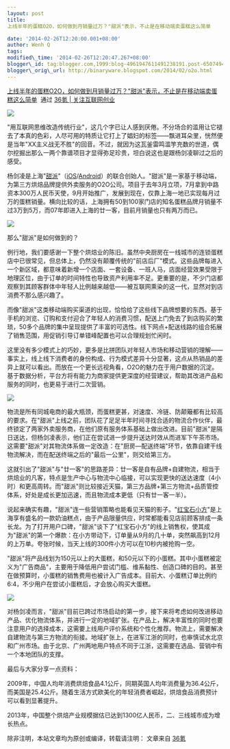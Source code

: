 ```yaml
--- 
layout: post 
title:
上线半年的蛋糕O2O，如何做到月销量过万？"甜派"表示，不止是在移动端卖蛋糕这么简单

date: '2014-02-26T12:20:00.001+08:00' 
author: Wenh Q
tags:
modified\_time: '2014-02-26T12:20:47.267+08:00' 
blogger\_id: tag:blogger.com,1999:blog-4961947611491238191.post-6507494748553249578
blogger\_orig\_url: http://binaryware.blogspot.com/2014/02/o2o.html
---
```

[上线半年的蛋糕O2O，如何做到月销量过万？"甜派"表示，不止是在移动端卖蛋糕这么简单](http://www.36kr.com/p/209962.html)  通过
[36氪 | 关注互联网创业](http://www.36kr.com/)





![](https://images-blogger-opensocial.googleusercontent.com/gadgets/proxy?url=http%3A%2F%2Fa.36krcnd.com%2Fphoto%2F2014%2F07cdfa8c9fd83a1b25307e57752568dc.jpg&container=blogger&gadget=a&rewriteMime=image%2F*)



"用互联网思维改造传统行业"，这几个字已让人感到厌倦。不分场合的滥用让它褪去了本真的色彩，人尽可用的特质让它打上了娼妇的标签——飘进耳朵里，恍然便是当年"XX主义战无不胜"的回音。不过，就因为这瓦釜雷鸣滥竽充数的世道，偶尔挖掘出那么一两个靠谱项目才显得弥足珍贵，坦白说这也是跟杨剑凌聊过之后的感受。



杨剑凌是上海"[甜派](http://www.tappal.com/)"（[iOS](https://itunes.apple.com/cn/app/dan-ding-kou-dai-dan-gao-dian/id568621506?mt=8)/[Android](http://www.wandoujia.com/apps/com.tianpai.tappal)）的联合创始人。"甜派"是一家基于移动端，为第三方烘焙品牌提供外卖服务的O2O公司。项目于去年3月立项，7月拿到中路资本300万人民币天使，9月开始推广，发展到现在，仅靠上海一地已实现每月过万的蛋糕销量。横向比较的话，上海拥有50到100家门店的知名蛋糕品牌月销量不过3万到5万，而07年即进入上海的廿一客，目前月销量也只有两万而已。



![](https://images-blogger-opensocial.googleusercontent.com/gadgets/proxy?url=http%3A%2F%2Fa.36krcnd.com%2Fphoto%2F2014%2F327560be9247c2904a68fc5dcaa1f1ad.png&container=blogger&gadget=a&rewriteMime=image%2F*)



那么"甜派"是如何做到的？



例行地，我们要感谢一下整个烘焙业的陈旧。虽然中央厨房在一线城市的连锁蛋糕店中已很常见，但总体上，仍然没有颠覆传统的"前店后厂"模式。这些品牌每进入一个新区域，都意味着新增一个店面、一套设备、一班人马，店面经营效果受限于地理区位，由于订单的时间特性也导致资产利用率不足。更重要的是，不少门店都观察到其顾客群体中年轻人比例越来越低——被互联网熏染的这一代，显然对到店消费不那么感兴趣了。



而像"甜派"这类移动端购买渠道的出现，恰恰给了这些线下品牌想要的东西。基于手机的浏览、订购和支付迎合了年轻人的消费习惯，配送上门免去了到店购买的繁琐，50多个品牌的集中呈现提供了丰富的可选性。线下网点+配送线路的组合拓展了销售范围，用促销引导订单错峰配置也可以合理规划忙闲时。



这里没有多少模式上的巧妙，更多是比拼团队对年轻人市场和移动营销的理解——事实上，线上线下消费者的身份构成、行为模式差异十分显著，这点从热销品的差异上就可以看出。而放在一个更长远视角看，O2O的魅力在于用户数据的沉淀。基于数据分析，平台方将有能力为商家提供更深度的经营建议，帮助其改进产品和服务的同时，也更易于进行二次营销。



![](https://images-blogger-opensocial.googleusercontent.com/gadgets/proxy?url=http%3A%2F%2Fa.36krcnd.com%2Fphoto%2F2014%2Fab7ff1bf7ebafdec2abb39b4e6e45133.jpg&container=blogger&gadget=a&rewriteMime=image%2F*)



物流是所有同城电商的最大瓶颈，而蛋糕更甚，对速度、冷链、防颠簸都有比较高的要求。在"甜派"上线之前，团队花了足足半年时间寻找合适的物流合作伙伴，最终锁定了两家外卖服务商，在他们原有服务体系基础上做出改进。目前"甜派"是隔日送达，但杨剑凌表示，他们正在尝试进一步提升送达时效从而进军下午茶市场。这需要"甜派"对其物流体系做一定改造：在"厨房—配送终端"环节，依靠自建干线物流解决，而在配送终端之后的"最后一公里"，则交给第三方。



这就引出了"甜派"与"廿一客"的思路差异：廿一客是自有品牌+自建物流，相当于烘焙业的凡客，特点是生产中心与物流中心临接，可以实现更快的送达速度（4小时）和更高周转。而"甜派"则比较接近天猫，第三方品牌+第三方物流+品质管控体系，好处是成长更加迅速，而且物流成本更低（只有廿一客一半）。



说起来确实有趣，"甜派"连一些营销策略也能看见天猫的影子。"[红宝石小方](http://www.baidu.com/s?tn=29065018_46_hao_pg&ie=utf-8&bs=%E7%BA%A2%E5%AE%9D%E7%9F%B3%E5%A5%B6%E6%B2%B9%E5%B0%8F%E6%96%B9&f=8&rsv_bp=1&wd=%E7%BA%A2%E5%AE%9D%E7%9F%B3%E5%B0%8F%E6%96%B9&rsv_sug3=3&rsv_sug4=110&rsv_sug1=2&rsv_sug2=0&inputT=3)"是上海享有盛名的一款奶油糕点，由于产品限量供应，时常都能看见店前顾客排成一条长龙。为了打开用户口碑，"甜派"谈下了"红宝石小方"的线上销售权，使其成为"甜派"的第一个爆款：在小方带动下，订单量从9月的几十单，突然飙高到12月的上万单。夸张时候，当天上线的300件小方可以在10秒内被抢购一空。



"甜派"将产品线划为150元以上的大蛋糕，和50元以下的小蛋糕。其中小蛋糕被定义为"广告商品"，主要用于降低用户尝试门槛、维系黏性、创造口碑的目的。甚至在做预算时，小蛋糕的销售费用也被计入广告成本。目前大、小蛋糕订单比例约6:4，不少用户在尝试小蛋糕后，才会放心购买大蛋糕。



![](https://images-blogger-opensocial.googleusercontent.com/gadgets/proxy?url=http%3A%2F%2Fa.36krcnd.com%2Fphoto%2F2014%2F4abbd9c11591ba1b139dae8aa6e46893.png&container=blogger&gadget=a&rewriteMime=image%2F*)



对杨剑凌而言，"甜派"目前已跨过市场启动的第一步，接下来将考虑如何改进移动产品、优化物流体系，并进行一定的地域扩张。在产品上，解决丰富性的同时也要注意用户的选择成本，这需要上线用户评价系统和个性化推荐。物流上，需要解决自建物流与第三方物流的衔接。地域扩张上，在进军江浙的同时，也审慎试水北京和广州市场。由于北京、广州两地用户特点不同于江浙，这需要在选品、营销中有一个本地团队的支撑。



最后与大家分享一点资料：



2009年，中国人均年消费烘焙食品4.1公斤，同期英国人均年消费量为36.4公斤，而美国是25.4公斤。随着生活方式欧美化的年轻消费者崛起，烘焙食品消费预计可以看到显著提升。



2013年，中国整个烘焙产业规模据估已达到1300亿人民币，二、三线城市成为增长热点。



除非注明，本站文章均为原创或编译，转载请注明： 文章来自
[36氪](http://www.36kr.com/)
